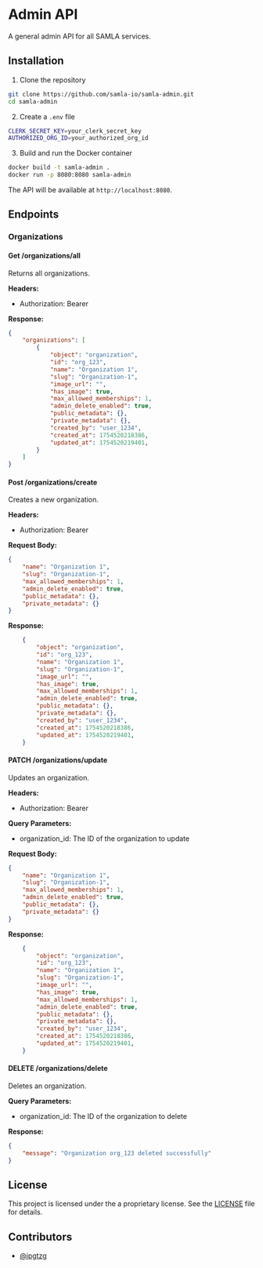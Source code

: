 # Admin API

A general admin API for all SAMLA services.

## Installation

1. Clone the repository

```bash
git clone https://github.com/samla-io/samla-admin.git
cd samla-admin
```

2. Create a `.env` file

```bash
CLERK_SECRET_KEY=your_clerk_secret_key
AUTHORIZED_ORG_ID=your_authorized_org_id
```

3. Build and run the Docker container

```bash
docker build -t samla-admin .
docker run -p 8080:8080 samla-admin
```

The API will be available at `http://localhost:8080`.

## Endpoints

### Organizations

#### Get /organizations/all

Returns all organizations.

**Headers:**
- Authorization: Bearer <JWT Token>

**Response:**

```json
{
    "organizations": [
        {
            "object": "organization",
            "id": "org_123",
            "name": "Organization 1",
            "slug": "Organization-1",
            "image_url": "",
            "has_image": true,
            "max_allowed_memberships": 1,
            "admin_delete_enabled": true,
            "public_metadata": {},
            "private_metadata": {},
            "created_by": "user_1234",
            "created_at": 1754520218386,
            "updated_at": 1754520219401,
        }
    ]
}
```

#### Post /organizations/create

Creates a new organization.

**Headers:**
- Authorization: Bearer <JWT Token>

**Request Body:**

```json
{
    "name": "Organization 1",
    "slug": "Organization-1",
    "max_allowed_memberships": 1,
    "admin_delete_enabled": true,
    "public_metadata": {},
    "private_metadata": {}
}
```

**Response:**

```json
    {
        "object": "organization",
        "id": "org_123",
        "name": "Organization 1",
        "slug": "Organization-1",
        "image_url": "",
        "has_image": true,
        "max_allowed_memberships": 1,
        "admin_delete_enabled": true,
        "public_metadata": {},
        "private_metadata": {},
        "created_by": "user_1234",
        "created_at": 1754520218386,
        "updated_at": 1754520219401,
    }
```

#### PATCH /organizations/update

Updates an organization.

**Headers:**
- Authorization: Bearer <JWT Token>

**Query Parameters:**
- organization_id: The ID of the organization to update

**Request Body:**

```json
{
    "name": "Organization 1",
    "slug": "Organization-1",
    "max_allowed_memberships": 1,
    "admin_delete_enabled": true,
    "public_metadata": {},
    "private_metadata": {}
}
```

**Response:**

```json
    {
        "object": "organization",
        "id": "org_123",
        "name": "Organization 1",
        "slug": "Organization-1",
        "image_url": "",
        "has_image": true,
        "max_allowed_memberships": 1,
        "admin_delete_enabled": true,
        "public_metadata": {},
        "private_metadata": {},
        "created_by": "user_1234",
        "created_at": 1754520218386,
        "updated_at": 1754520219401,
    }
```

#### DELETE /organizations/delete

Deletes an organization.

**Query Parameters:**
- organization_id: The ID of the organization to delete

**Response:**

```json
{
    "message": "Organization org_123 deleted successfully"
}
```

## License

This project is licensed under the a proprietary license. See the [LICENSE](LICENSE) file for details.

## Contributors

- [@jpgtzg](https://github.com/jpgtzg)

